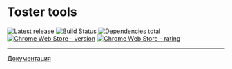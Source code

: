 # Toster tools

[![Latest release](https://img.shields.io/github/release/yarkovaleksei/toster-tools.svg)](https://github.com/yarkovaleksei/toster-tools/releases/latest)  [![Build Status](https://travis-ci.org/yarkovaleksei/toster-tools.svg?branch=master)](https://travis-ci.org/yarkovaleksei/toster-tools)  [![Dependencies total](https://david-dm.org/yarkovaleksei/toster-tools.svg)](https://david-dm.org/yarkovaleksei/toster-tools.svg)  [![Chrome Web Store - version](https://img.shields.io/chrome-web-store/v/kpfolongmglpleidinnhnlefeoljdecm.svg)](https://chrome.google.com/webstore/detail/toster-wysiwyg-panel/kpfolongmglpleidinnhnlefeoljdecm?hl=ru&gl=RU)  [![Chrome Web Store - rating](https://img.shields.io/chrome-web-store/rating/kpfolongmglpleidinnhnlefeoljdecm.svg)](https://chrome.google.com/webstore/detail/toster-wysiwyg-panel/kpfolongmglpleidinnhnlefeoljdecm?hl=ru&gl=RU)

- - -
[Документация](https://yarkovaleksei.github.io/toster-tools/index.html)
